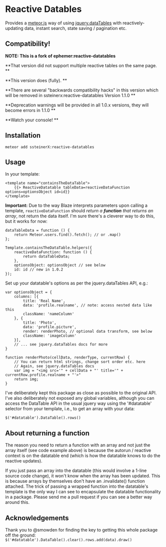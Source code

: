 # Reactive Datables

Provides a [meteor.js](http://www.meteor.com) way of using [jquery.dataTables](http://datatables.net/) with reactively-updating data, instant search, state saving / pagination etc.

## Compatibility!

**NOTE: This is a fork of ephemer:reactive-datatables**
 
**That version did not support multiple reactive tables on the same page. **

**This version does (fully). **

**There are several "backwards compatibility hacks" in this version which will be removed in ssteinerx:reactive-datatables Version 1.1.0 **

**Deprecation warnings will be provided in all 1.0.x versions, they will become errors in 1.1.0 **

**Watch your console! ** 


## Installation

`meteor add ssteinerX:reactive-datatables`

## Usage

In your template:

    <template name="containsTheDataTable">
        {{> ReactiveDatatable tableData=reactiveDataFunction options=optionsObject id=id}}
    </template>

**Important:** Due to the way Blaze interprets parameters upon calling a template, `reactiveDataFunction` should *return a __function__ that returns an array*, not return the data itself. I'm sure there's a cleverer way to do this, but it works for now:

    dataTableData = function () {
        return Meteor.users.find().fetch(); // or .map()
    };
    
    Template.containsTheDataTable.helpers({
        reactiveDataFunction: function () {
            return dataTableData;
        },
        optionsObject: optionsObject // see below
        id: id // new in 1.0.2
    });


Set up your datatable's options as per the jquery.dataTables API, e.g.:

    var optionsObject = {
        columns: [{
            title: 'Real Name',
            data: 'profile.realname', // note: access nested data like this
            className: 'nameColumn'
        }, {
            title: 'Photo',
            data: 'profile.picture',
            render: renderPhoto, // optional data transform, see below
            className: 'imageColumn'
        }],
        // ... see jquery.dataTables docs for more
    }
    
    function renderPhoto(cellData, renderType, currentRow) {
        // You can return html strings, change sort order etc. here
        // Again, see jquery.dataTables docs
        var img = "<img src='" + cellData + "' title='" + currentRow.profile.realname + "'>"
        return img;
    }


I've deliberately kept this package as close as possible to the original API. I've also deliberately not exposed any global variables, although you can access the DataTable API in the usual jquery way using the '#datatable' selector from your template, i.e., to get an array with your data:

`$('#datatable').DataTable().rows()`



## About returning a function

The reason you need to return a function with an array and not just the array itself (see code example above) is because the autorun / reactive context is on the datatable end (which is how the datatable knows to do the reactive updates).

If you just pass an array into the datatable (this would involve a 1-line source code change), it won't know when the array has been updated. This is because arrays by themselves don't have an .invalidate() function attached. The trick of passing a wrapped function into the datatable's template is the only way I can see to encapsulate the datatable functionality in a package. Please send me a pull request if you can see a better way around this.


## Acknowledgements

Thank you to @smowden for finding the key to getting this whole package off the ground: `$('#datatable').DataTable().clear().rows.add(data).draw()`
